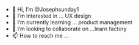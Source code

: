 - 👋 Hi, I’m @Josephsunday1
- 👀 I’m interested in ... UX design 
- 🌱 I’m currently learning ... product management 
- 💞️ I’m looking to collaborate on ...learn factory 
- 📫 How to reach me ...

<!---
Josephsunday1/Josephsunday1 is a ✨ special ✨ repository because its `README.md` (this file) appears on your GitHub profile.
You can click the Preview link to take a look at your changes.
--->
